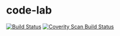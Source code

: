 # code-lab
[![Build Status](https://travis-ci.org/tcthien/code-lab.svg?branch=master)](https://travis-ci.org/tcthien/code-lab)
<a href="https://scan.coverity.com/projects/tcthien-code-lab">
  <img alt="Coverity Scan Build Status"
       src="https://scan.coverity.com/projects/11562/badge.svg"/>
</a>